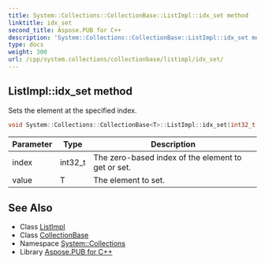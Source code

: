 ```yaml
---
title: System::Collections::CollectionBase::ListImpl::idx_set method
linktitle: idx_set
second_title: Aspose.PUB for C++
description: 'System::Collections::CollectionBase::ListImpl::idx_set method. Sets the element at the specified index in C++.'
type: docs
weight: 300
url: /cpp/system.collections/collectionbase/listimpl/idx_set/
---
```

## ListImpl::idx_set method


Sets the element at the specified index.

```cpp
void System::Collections::CollectionBase<T>::ListImpl::idx_set(int32_t index, T value)
```


| Parameter | Type | Description |
| --- | --- | --- |
| index | int32_t | The zero-based index of the element to get or set. |
| value | T | The element to set. |

## See Also

* Class [ListImpl](../)
* Class [CollectionBase](../../)
* Namespace [System::Collections](../../../)
* Library [Aspose.PUB for C++](../../../../)
